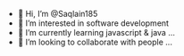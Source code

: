 - 👋 Hi, I’m @Saqlain185
- 👀 I’m interested in software development
- 🌱 I’m currently learning javascript & java ...
- 💞️ I’m looking to collaborate with people ...

<!---
Saqlain185/Saqlain185 is a ✨ special ✨ repository because its `README.md` (this file) appears on your GitHub profile.
You can click the Preview link to take a look at your changes.
--->
